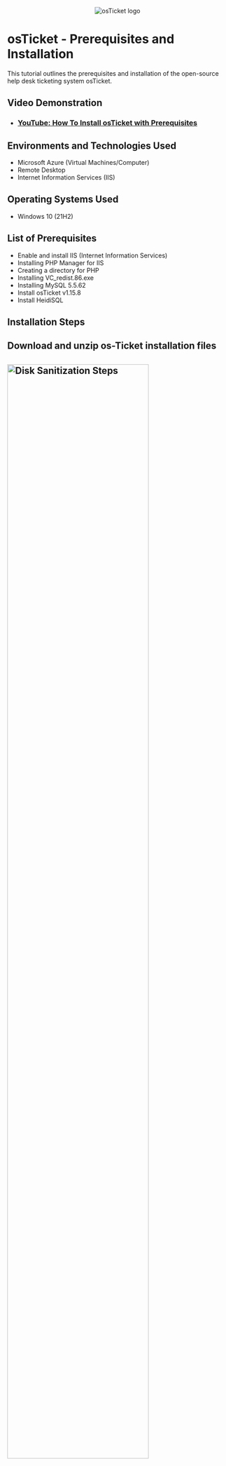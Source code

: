 <p align="center">
<img src="https://i.imgur.com/Clzj7Xs.png" alt="osTicket logo"/>
</p>

<h1>osTicket - Prerequisites and Installation</h1>
This tutorial outlines the prerequisites and installation of the open-source help desk ticketing system osTicket.<br />


<h2>Video Demonstration</h2>

- ### [YouTube: How To Install osTicket with Prerequisites](https://www.youtube.com)

<h2>Environments and Technologies Used</h2>

- Microsoft Azure (Virtual Machines/Computer)
- Remote Desktop
- Internet Information Services (IIS)

<h2>Operating Systems Used </h2>

- Windows 10</b> (21H2)

<h2>List of Prerequisites</h2>

- Enable and install IIS (Internet Information Services)
- Installing PHP Manager for IIS
- Creating a directory for PHP 
- Installing VC_redist.86.exe
- Installing MySQL 5.5.62
- Install osTicket v1.15.8
- Install HeidiSQL

<h2>Installation Steps</h2>

<p>

<h2>Download and unzip os-Ticket installation files<h2>

<img src="https://i.imgur.com/NYIKImI.png" height="80%" width="80%" alt="Disk Sanitization Steps"/>



<h2>Before proceeding with any downloads, enable CGI in IIS <h2> 

<img src="https://i.imgur.com/Zk0SPiY.png" height="80%" width="80%" alt="Disk Sanitization Steps"/>

<h2>Return to the os-Ticket installation files folder, then install PHP Manager and the rewrite module<h2>
  
<img src="https://i.imgur.com/Kxg1xX4.png" height="40%" width="40%" alt="Disk Sanitization Steps"/><img src="https://i.imgur.com/YjEUrye.png" height="40%" width="40%" alt="Disk Sanitization Steps"/>

<h2>Create a directory for PHP<h2>


<img src="https://i.imgur.com/jnLjArY.png" height="80%" width="80%" alt="Disk Sanitization Steps"/>
<h2>Extract the PHP folder into the created PHP directory<h2>


<img src="https://i.imgur.com/PsUpivl.png" height="80%" width="80%" alt="Disk Sanitization Steps"/>
<h2>Install VC_redist.86.exe and MySQL<h2>


<img src="https://i.imgur.com/KJ3E86D.png" height="40%" width="40%" alt="Disk Sanitization Steps"/> <img src="https://i.imgur.com/7NmsrYb.png" height="40%" width="40%" alt="Disk Sanitization Steps"/> 
<h2>Configure MySQL<h2>


<img src="https://i.imgur.com//rDWcjZm.png" height="40%" width="40%" alt="Disk Sanitization Steps"/><img src="https://i.imgur.com/v40USMN.png" height="40%" width="40%" alt="Disk Sanitization Steps"/>

<h2>Register a new PHP version and choose the php-cgi.exe file<h2>

<img src="https://i.imgur.com/H2PMSga.png" height="40%" width="40%" alt="Disk Sanitization Steps"/><img src="https://i.imgur.com/04NvY46.png" height="40%" width="40%" alt="Disk Sanitization Steps"/>

<h2>Extract the os-Ticket-v1.15.8 into the inetpub\wwwroot folder<h2>

<img src="https://i.imgur.com/v1vg2WK.png" height="40%" width="40%" alt="Disk Sanitization Steps"/><img src="https://i.imgur.com/iO6VfUU.png" height="40%" width="40%" alt="Disk Sanitization Steps"/>
<h2>Rename the upload folder in inetpub\wwwroot folder to "osTicket"<h2>


<img src="https://i.imgur.com/66ur5Dy.png" height="40%" width="40%" alt="Disk Sanitization Steps"/><img src="https://i.imgur.com/n6TaAMQ.png" height="40%" width="40%" alt="Disk Sanitization Steps"/>

<h2>Change the ost-sampleconfig.php file name to "ost-config.php"<h2>


<img src="https://i.imgur.com/X2hvpMX.png" height="40%" width="40%" alt="Disk Sanitization Steps"/><img src="https://i.imgur.com/tFEhWZD.png" height="40%" width="40%" alt="Disk Sanitization Steps"/>




<h2>Enable required prerequisites for osTicket<h2>
<img src="https://i.imgur.com/Sl1OEym.png" height="40%" width="40%" alt="Disk Sanitization Steps"/>
<img src="https://i.imgur.com/0hwDHUJ.png" height="40%" width="40%" alt="Disk Sanitization Steps"/>




<h2>Give full edit access to osTicket<h2>
<img src="https://i.imgur.com/UIy6Kgu.png" height="80%" width="80%" alt="Disk Sanitization Steps"/>

<h2>Set up osTicket basic installation<h2> 
<img src="https://i.imgur.com/FR4xrsG.png" height="80%" width="80%" alt="Disk Sanitization Steps"/>

  <h2>Download HeidiSQL and create a new session named "osTicket"<h2>
<img src="https://i.imgur.com/pDG3cTA.png" height="80%" width="80%" alt="Disk Sanitization Steps"/>
<img src="https://i.imgur.com/z1zzcKO.png" height="40%" width="40%" alt="Disk Sanitization Steps"/><img src="https://i.imgur.com/QAiiz18.png" height="40%" width="40%" alt="Disk Sanitization Steps"/>
    
<h2>OsTicket is now fully installed and running!<h2>
<img src="https://i.imgur.com/6u3JRYP.png" height="80%" width="80%" alt="Disk Sanitization Steps"/>

